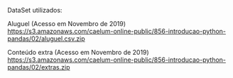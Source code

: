 DataSet utilizados:

Aluguel (Acesso em Novembro de 2019) https://s3.amazonaws.com/caelum-online-public/856-introducao-python-pandas/02/aluguel.csv.zip

Conteúdo extra (Acesso em Novembro de 2019) https://s3.amazonaws.com/caelum-online-public/856-introducao-python-pandas/02/extras.zip
